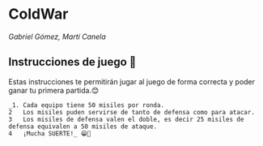 # ColdWar
_Gabriel Gómez, Martí Canela_

## Instrucciones de juego 🚀

Estas instrucciones te permitirán jugar al juego de forma correcta y poder ganar tu primera partida.😊

	_1.	Cada equipo tiene 50 misiles por ronda. 
	2	Los misiles puden servirse de tanto de defensa como para atacar.
	3	Los misiles de defensa valen el doble, es decir 25 misiles de defensa equivalen a 50 misiles de ataque.
	4	¡Mucha SUERTE!_ 😁🙌
